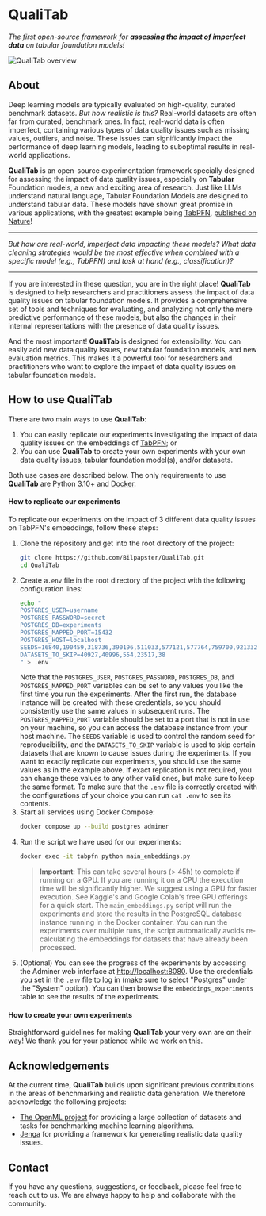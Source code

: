 # QualiTab
*The first open-source framework for **assessing the impact of imperfect data** on tabular foundation models!*


![QualiTab overview](https://github.com/user-attachments/assets/3a819135-12d3-411c-8874-f05664d752b3)

## About

Deep learning models are typically evaluated on high-quality, curated benchmark datasets. _But how realistic is this?_ Real-world datasets are often far from curated, benchmark ones. In fact, real-world data is often imperfect, containing various types of data quality issues such as missing values, outliers, and noise. These issues can significantly impact the performance of deep learning models, leading to suboptimal results in real-world applications.

**QualiTab** is an open-source experimentation framework specially designed for assessing the impact of data quality issues, especially on **Tabular** Foundation models, a new and exciting area of research. Just like LLMs understand natural language, Tabular Foundation Models are designed to understand tabular data. These models have shown great promise in various applications, with the greatest example being [TabPFN](https://github.com/PriorLabs/TabPFN), [published on Nature](https://www.nature.com/articles/s41586-024-08328-6)!

---

*But how are real-world, imperfect data impacting these models? What data cleaning strategies would be the most effective when combined with a specific model (e.g., TabPFN) and task at hand (e.g., classification)?*

---

If you are interested in these question, you are in the right place! **QualiTab** is designed to help researchers and practitioners assess the impact of data quality issues on tabular foundation models. It provides a comprehensive set of tools and techniques for evaluating, and analyzing not only the mere predictive performance of these models, but also the changes in their internal representations with the presence of data quality issues.

And the most important! **QualiTab** is designed for extensibility. You can easily add new data quality issues, new tabular foundation models, and new evaluation metrics. This makes it a powerful tool for researchers and practitioners who want to explore the impact of data quality issues on tabular foundation models.

## How to use QualiTab

There are two main ways to use **QualiTab**:
1. You can easily replicate our experiments investigating the impact of data quality issues on the embeddings of [TabPFN](https://github.com/PriorLabs/TabPFN); or
2. You can use **QualiTab** to create your own experiments with your own data quality issues, tabular foundation model(s), and/or datasets. 

Both use cases are described below. The only requirements to use **QualiTab** are Python 3.10+ and [Docker](https://www.docker.com/).

#### How to replicate our experiments

To replicate our experiments on the impact of 3 different data quality issues on TabPFN's embeddings, follow these steps:

1. Clone the repository and get into the root directory of the project:
   ```bash
   git clone https://github.com/Bilpapster/QualiTab.git
   cd QualiTab
    ```
2. Create a`.env` file in the root directory of the project with the following configuration lines:
    ```bash
   echo "
    POSTGRES_USER=username
    POSTGRES_PASSWORD=secret
    POSTGRES_DB=experiments
    POSTGRES_MAPPED_PORT=15432
    POSTGRES_HOST=localhost
    SEEDS=16840,190459,318736,390196,511033,577121,577764,759700,921332,924126
    DATASETS_TO_SKIP=40927,40996,554,23517,38
   " > .env
    ```
   Note that the `POSTGRES_USER`, `POSTGRES_PASSWORD`, `POSTGRES_DB`, and `POSTGRES_MAPPED_PORT` variables can be set to any values you like the first time you run the experiments. After the first run, the database instance will be created with these credentials, so you should consistently use the same values in subsequent runs. The `POSTGRES_MAPPED_PORT` variable should be set to a port that is not in use on your machine, so you can access the database instance from your host machine. The `SEEDS` variable is used to control the random seed for reproducibility, and the `DATASETS_TO_SKIP` variable is used to skip certain datasets that are known to cause issues during the experiments. If you want to exactly replicate our experiments, you should use the same values as in the example above. If exact replication is not required, you can change these values to any other valid ones, but make sure to keep the same format. To make sure that the `.env` file is correctly created with the configurations of your choice you can run `cat .env` to see its contents.
3. Start all services using Docker Compose:
   ```bash
   docker compose up --build postgres adminer
   ```
4. Run the script we have used for our experiments:
   ```bash
   docker exec -it tabpfn python main_embeddings.py
   ```
   > **Important**: This can take several hours (> 45h) to complete if running on a GPU. If you are running it on a CPU the execution time will be significantly higher. We suggest using a GPU for faster execution. See Kaggle's and Google Colab's free GPU offerings for a quick start. The `main_embeddings.py` script will run the experiments and store the results in the PostgreSQL database instance running in the Docker container. You can run the experiments over multiple runs, the script automatically avoids re-calculating the embeddings for datasets that have already been processed.
5. (Optional) You can see the progress of the experiments by accessing the Adminer web interface at [http://localhost:8080](http://localhost:8080). Use the credentials you set in the `.env` file to log in (make sure to select "Postgres" under the "System" option). You can then browse the `embeddings_experiments` table to see the results of the experiments.

#### How to create your own experiments

Straightforward guidelines for making **QualiTab** your very own are on their way! We thank you for your patience while we work on this.

## Acknowledgements

At the current time, **QualiTab** builds upon significant previous contributions in the areas of benchmarking and realistic data generation. We therefore acknowledge the following projects:
- [The OpenML project](https://www.openml.org/) for providing a large collection of datasets and tasks for benchmarking machine learning algorithms.
- [Jenga](https://github.com/schelterlabs/jenga) for providing a framework for generating realistic data quality issues.

## Contact 

If you have any questions, suggestions, or feedback, please feel free to reach out to us. We are always happy to help and collaborate with the community.

